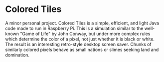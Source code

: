 # Colored Tiles
A minor personal project. Colored Tiles is a simple, efficient, and light Java code made to run in Raspberry Pi. This is a simulation similar to the well-known "Game of Life" by John Conway, but under more complex rules which determine the color of a pixel, not just whether it is black or white. The result is an interesting retro-style desktop screen saver. Chunks of similarly colored pixels behave as small nations or slimes seeking land and domination.
